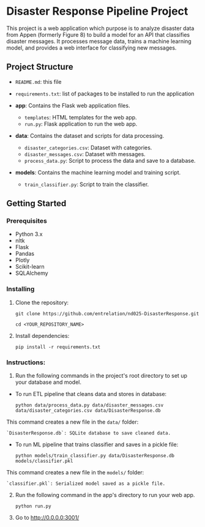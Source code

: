 # Disaster Response Pipeline Project

This project is a web application which purpose is to analyze disaster data from Appen (formerly Figure 8) to build a model for an API that classifies disaster messages. 
It processes message data, trains a machine learning model, and provides a web interface for classifying new messages.

## Project Structure

- `README.md`: this file
- `requirements.txt`: list of packages to be installed to run the application

- **app**: Contains the Flask web application files.
  - `templates`: HTML templates for the web app.
  - `run.py`: Flask application to run the web app.

- **data**: Contains the dataset and scripts for data processing.
  - `disaster_categories.csv`: Dataset with categories.
  - `disaster_messages.csv`: Dataset with messages.
  - `process_data.py`: Script to process the data and save to a database.

- **models**: Contains the machine learning model and training script.
  - `train_classifier.py`: Script to train the classifier.

## Getting Started

### Prerequisites

- Python 3.x
- nltk
- Flask
- Pandas
- Plotly
- Scikit-learn
- SQLAlchemy


### Installing

1. Clone the repository:

    `git clone https://github.com/entrelation/nd025-DisasterResponse.git`
    
    `cd <YOUR_REPOSITORY_NAME>`


2. Install dependencies:

    `pip install -r requirements.txt`


### Instructions:

1. Run the following commands in the project's root directory to set up your database and model.

- To run ETL pipeline that cleans data and stores in database:

    `python data/process_data.py data/disaster_messages.csv data/disaster_categories.csv data/DisasterResponse.db`
    
This command creates a new file in the `data/` folder:
    
    `DisasterResponse.db`: SQLite database to save cleaned data.
        
- To run ML pipeline that trains classifier and saves in a pickle file:

    `python models/train_classifier.py data/DisasterResponse.db models/classifier.pkl`

This command creates a new file in the `models/` folder:

    `classifier.pkl`: Serialized model saved as a pickle file.

2. Run the following command in the app's directory to run your web app.

    `python run.py`

3. Go to http://0.0.0.0:3001/
